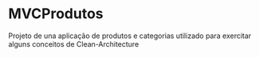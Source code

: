 # MVCProdutos
Projeto de una aplicação de produtos e categorias utilizado para exercitar alguns conceitos de Clean-Architecture
